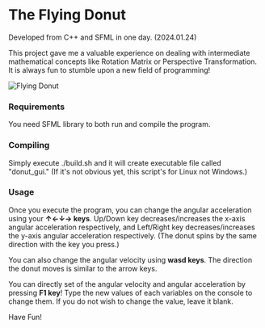 # The Flying Donut
Developed from C++ and SFML in one day. (2024.01.24)

This project gave me a valuable experience on dealing with intermediate mathematical concepts like Rotation Matrix or Perspective Transformation. It is always fun to stumble upon a new field of programming! 

![Flying Donut](img/donut.gif)

### Requirements
You need SFML library to both run and compile the program. 

### Compiling 
Simply execute ./build.sh and it will create executable file called "donut_gui." (If it's not obvious yet, this script's for Linux not Windows.)

### Usage
Once you execute the program, you can change the angular acceleration using your **↑←↓→ keys**. Up/Down key decreases/increases the x-axis angular acceleration respectively, and Left/Right key decreases/increases the y-axis angular acceleration respectively. (The donut spins by the same direction with the key you press.) 

You can also change the angular velocity using **wasd keys**. The direction the donut moves is similar to the arrow keys. 

You can directly set of the angular velocity and angular acceleration by pressing **F1 key**! Type the new values of each variables on the console to change them. If you do not wish to change the value, leave it blank. 

Have Fun!
